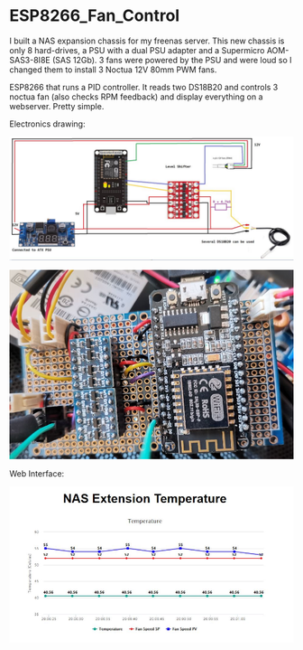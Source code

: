 # ESP8266_Fan_Control

I built a NAS expansion chassis for my freenas server. This new chassis is only 8 hard-drives, a PSU with a dual PSU adapter and a Supermicro AOM-SAS3-8I8E (SAS 12Gb). 
3 fans were powered by the PSU and were loud so I changed them to install 3 Noctua 12V 80mm PWM fans. 

ESP8266 that runs a PID controller. It reads two DS18B20 and controls 3 noctua fan (also checks RPM feedback) and display everything on a webserver. Pretty simple.


Electronics drawing:

![ESP8266](/README/ESP8266.JPG)

![Elec](/README/Electronics.jpg)

Web Interface:

![Web interface](/README/WebServer.JPG)
